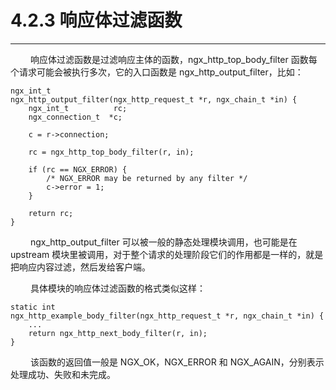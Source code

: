# 4.2.3 响应体过滤函数
***

&emsp;&emsp;
响应体过滤函数是过滤响应主体的函数，ngx\_http\_top\_body\_filter 函数每个请求可能会被执行多次，它的入口函数是 ngx\_http\_output\_filter，比如：

    ngx_int_t
    ngx_http_output_filter(ngx_http_request_t *r, ngx_chain_t *in) {
        ngx_int_t          rc;
        ngx_connection_t  *c;

        c = r->connection;

        rc = ngx_http_top_body_filter(r, in);

        if (rc == NGX_ERROR) {
            /* NGX_ERROR may be returned by any filter */
            c->error = 1;
        }

        return rc;
    }

&emsp;&emsp;
ngx\_http\_output\_filter 可以被一般的静态处理模块调用，也可能是在 upstream 模块里被调用，对于整个请求的处理阶段它们的作用都是一样的，就是把响应内容过滤，然后发给客户端。

&emsp;&emsp;
具体模块的响应体过滤函数的格式类似这样：

    static int
    ngx_http_example_body_filter(ngx_http_request_t *r, ngx_chain_t *in) {
        ...
        return ngx_http_next_body_filter(r, in);
    }

&emsp;&emsp;
该函数的返回值一般是 NGX\_OK，NGX\_ERROR 和 NGX\_AGAIN，分别表示处理成功、失败和未完成。